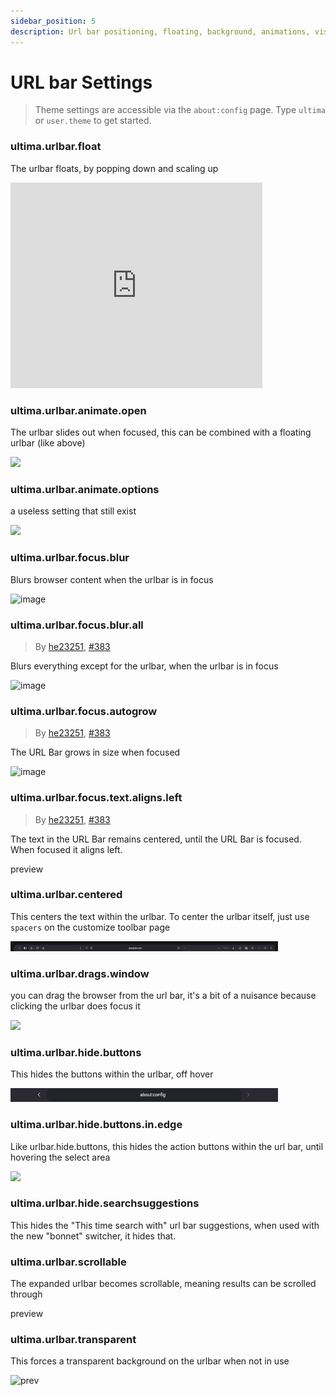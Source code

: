 ```yaml
---
sidebar_position: 5
description: Url bar positioning, floating, background, animations, visibility, etc.
---
```


# URL bar Settings

> Theme settings are accessible via the `about:config` page. Type `ultima` or `user.theme` to get started.

### ultima.urlbar.float

The urlbar floats, by popping down and scaling up
<iframe width="80%" height="329" src="https://github.com/user-attachments/assets/f0c7744a-f527-4025-b300-191922babacb" title="YouTube video player" frameborder="0" allow="accelerometer; autoplay; clipboard-write; encrypted-media; gyroscope; picture-in-picture; web-share; fullscreen" referrerpolicy="strict-origin-when-cross-origin" allowfullscreen></iframe>

### ultima.urlbar.animate.open

The urlbar slides out when focused, this can be combined with a floating urlbar (like above)

<img width="85%" src="../../../img/settings/urlbaranimateopen.gif" />

### ultima.urlbar.animate.options

a useless setting that still exist

<img width="85%" src="../../../img/settings/urlbaranimateoptions.gif" />

### ultima.urlbar.focus.blur

Blurs browser content when the urlbar is in focus

<img width="85%" alt="image" src="/img/settings/urlbarfocusblur.gif" />

### ultima.urlbar.focus.blur.all

> By [he23251](https://github.com/he23251), [#383](https://github.com/soulhotel/FF-ULTIMA/issues/383)

Blurs everything except for the urlbar, when the urlbar is in focus

<img width="85%" alt="image" src="/img/settings/urlbarfocusblurall.gif" />

### ultima.urlbar.focus.autogrow

> By [he23251](https://github.com/he23251), [#383](https://github.com/soulhotel/FF-ULTIMA/issues/383)

The URL Bar grows in size when focused

<img width="85%" alt="image" src="/img/settings/urlbarfocusautogrow.gif" />

### ultima.urlbar.focus.text.aligns.left

> By [he23251](https://github.com/he23251), [#383](https://github.com/soulhotel/FF-ULTIMA/issues/383)

The text in the URL Bar remains centered, until the URL Bar is focused. When focused it aligns left.

preview

### ultima.urlbar.centered

This centers the text within the urlbar. To center the urlbar itself, just use `spacers` on the customize toolbar page

<img width="85%" src="../../../img/settings/urlbarcentered.gif" />

### ultima.urlbar.drags.window

you can drag the browser from the url bar, it's a bit of a nuisance because clicking the urlbar does focus it

<img width="85%" src="../../../img/settings/urlbardragswindow.gif" />

### ultima.urlbar.hide.buttons

This hides the buttons within the urlbar, off hover

<img width="85%" src="../../../img/settings/urlbarhidebuttons.gif" />

### ultima.urlbar.hide.buttons.in.edge

Like urlbar.hide.buttons, this hides the action buttons within the url bar, until hovering the select area

<img width="85%" src="../../../img/settings/urlbarhidebuttonsedge.gif" />

### ultima.urlbar.hide.searchsuggestions

This hides the "This time search with" url bar suggestions, when used with the new "bonnet" switcher, it hides that.

### ultima.urlbar.scrollable

The expanded urlbar becomes scrollable, meaning results can be scrolled through

preview

### ultima.urlbar.transparent

This forces a transparent background on the urlbar when not in use

![prev](https://github.com/soulhotel/FF-ULTIMA/assets/155501797/6dcf6a31-c5cd-4b34-9885-9cb6022afb02)
